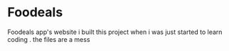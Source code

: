 # Foodeals
Foodeals app's website
i built this project when i was just started to learn coding . 
the files are a mess
